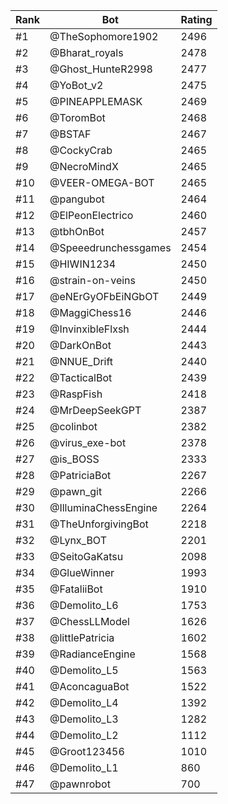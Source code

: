 Rank|Bot|Rating
---|---|---
#1|@TheSophomore1902|2496
#2|@Bharat_royals|2478
#3|@Ghost_HunteR2998|2477
#4|@YoBot_v2|2475
#5|@PINEAPPLEMASK|2469
#6|@ToromBot|2468
#7|@BSTAF|2467
#8|@CockyCrab|2465
#9|@NecroMindX|2465
#10|@VEER-OMEGA-BOT|2465
#11|@pangubot|2464
#12|@ElPeonElectrico|2460
#13|@tbhOnBot|2457
#14|@Speeedrunchessgames|2454
#15|@HIWIN1234|2450
#16|@strain-on-veins|2450
#17|@eNErGyOFbEiNGbOT|2449
#18|@MaggiChess16|2446
#19|@InvinxibleFlxsh|2444
#20|@DarkOnBot|2443
#21|@NNUE_Drift|2440
#22|@TacticalBot|2439
#23|@RaspFish|2418
#24|@MrDeepSeekGPT|2387
#25|@colinbot|2382
#26|@virus_exe-bot|2378
#27|@is_BOSS|2333
#28|@PatriciaBot|2267
#29|@pawn_git|2266
#30|@IlluminaChessEngine|2264
#31|@TheUnforgivingBot|2218
#32|@Lynx_BOT|2201
#33|@SeitoGaKatsu|2098
#34|@GlueWinner|1993
#35|@FataliiBot|1910
#36|@Demolito_L6|1753
#37|@ChessLLModel|1626
#38|@littlePatricia|1602
#39|@RadianceEngine|1568
#40|@Demolito_L5|1563
#41|@AconcaguaBot|1522
#42|@Demolito_L4|1392
#43|@Demolito_L3|1282
#44|@Demolito_L2|1112
#45|@Groot123456|1010
#46|@Demolito_L1|860
#47|@pawnrobot|700
